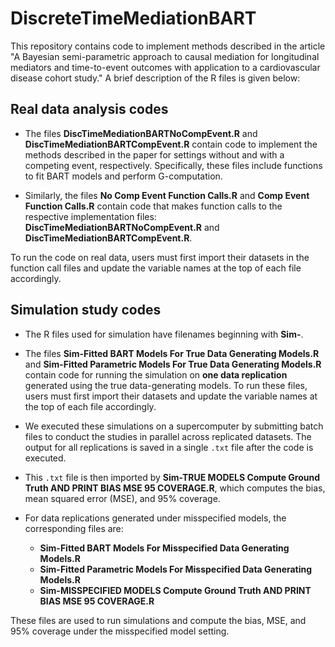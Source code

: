# DiscreteTimeMediationBART

This repository contains code to implement methods described in the article "A Bayesian semi-parametric approach to causal mediation for longitudinal mediators and time-to-event outcomes with application to a cardiovascular disease cohort study." A brief description of the R files is given below:



## Real data analysis codes

- The files **DiscTimeMediationBARTNoCompEvent.R** and **DiscTimeMediationBARTCompEvent.R** contain code to implement the methods described in the paper for settings without and with a competing event, respectively. Specifically, these files include functions to fit BART models and perform G-computation.

- Similarly, the files **No Comp Event Function Calls.R** and **Comp Event Function Calls.R** contain code that makes function calls to the respective implementation files: **DiscTimeMediationBARTNoCompEvent.R** and **DiscTimeMediationBARTCompEvent.R**. 

To run the code on real data, users must first import their datasets in the function call files and update the variable names at the top of each file accordingly.




## Simulation study codes

- The R files used for simulation have filenames beginning with **Sim-**.

- The files **Sim-Fitted BART Models For True Data Generating Models.R** and **Sim-Fitted Parametric Models For True Data Generating Models.R** contain code for running the simulation on **one data replication** generated using the true data-generating models. To run these files, users must first import their datasets and update the variable names at the top of each file accordingly.

- We executed these simulations on a supercomputer by submitting batch files to conduct the studies in parallel across replicated datasets. The output for all replications is saved in a single `.txt` file after the code is executed.

- This `.txt` file is then imported by **Sim-TRUE MODELS Compute Ground Truth AND PRINT BIAS MSE 95 COVERAGE.R**, which computes the bias, mean squared error (MSE), and 95% coverage.

- For data replications generated under misspecified models, the corresponding files are:
  - **Sim-Fitted BART Models For Misspecified Data Generating Models.R**
  - **Sim-Fitted Parametric Models For Misspecified Data Generating Models.R**
  - **Sim-MISSPECIFIED MODELS Compute Ground Truth AND PRINT BIAS MSE 95 COVERAGE.R**

These files are used to run simulations and compute the bias, MSE, and 95% coverage under the misspecified model setting.
